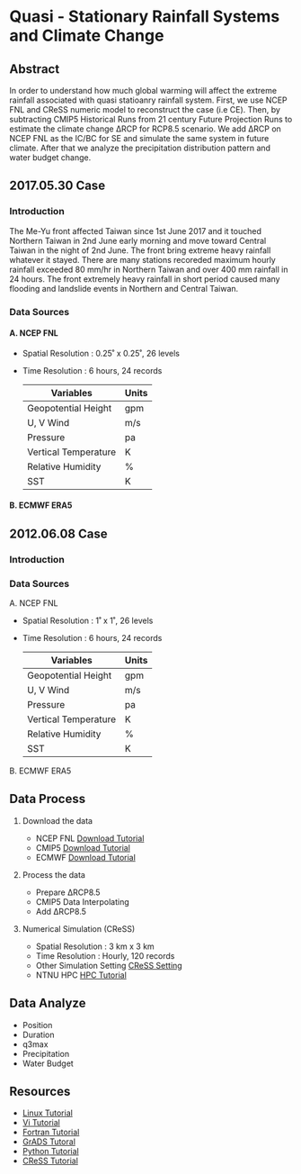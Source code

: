 # Quasi - Stationary Rainfall Systems and Climate Change

## Abstract
In order to understand how much global warming will affect the extreme rainfall associated with quasi statioanry rainfall system. First, we use NCEP FNL and CReSS numeric model to reconstruct the case (i.e CE). Then, by subtracting CMIP5 Historical Runs from 21 century Future Projection Runs to estimate the climate change ∆RCP for RCP8.5 scenario. We add ∆RCP on NCEP FNL as the IC/BC for SE and simulate the same system in future climate. After that we analyze the precipitation distribution pattern and water budget change.

## 2017.05.30 Case

### Introduction
The Me-Yu front affected Taiwan since 1st June 2017 and it touched Northern Taiwan in 2nd June early morning and move toward Central Taiwan in the night of 2nd June. The front bring extreme heavy rainfall whatever it stayed. There are many stations recoreded maximum hourly rainfall exceeded 80 mm/hr in Northern Taiwan and over 400 mm rainfall in 24 hours. The front extremely heavy rainfall in short period caused many flooding and landslide events in Northern and Central Taiwan.

### Data Sources
#### A. NCEP FNL
- Spatial Resolution : 0.25˚ x 0.25˚, 26 levels
- Time Resolution : 6 hours, 24 records

  | Variables            | Units |
  | -------------------- | ----- |
  | Geopotential Height  | gpm   |
  | U, V Wind            | m/s   |
  | Pressure             | pa    |
  | Vertical Temperature | K     |
  | Relative Humidity    | %     |
  | SST                  | K     |

#### B. ECMWF ERA5
  
## 2012.06.08 Case
### Introduction

### Data Sources
A. NCEP FNL
- Spatial Resolution : 1˚ x 1˚, 26 levels
- Time Resolution : 6 hours, 24 records
  
  | Variables            | Units |
  | -------------------- | ----- |
  | Geopotential Height  | gpm   |
  | U, V Wind            | m/s   |
  | Pressure             | pa    |
  | Vertical Temperature | K     |
  | Relative Humidity    | %     |
  | SST                  | K     |

B. ECMWF ERA5

## Data Process
1. Download the data
    - NCEP FNL [Download Tutorial](./doc/ncep.md)
    - CMIP5 [Download Tutorial](./doc/cmip5.md)
    - ECMWF [Download Tutorial](./doc/ecmwf.md)

2. Process the data
    - Prepare ∆RCP8.5 <!-- grads file -->
    - CMIP5 Data Interpolating <!-- interpolate.f95 -->
    - Add ∆RCP8.5 <!-- gpvaddrcp85.f95 -->

3. Numerical Simulation (CReSS)
    - Spatial Resolution : 3 km x 3 km
    - Time Resolution : Hourly, 120 records
    - Other Simulation Setting [CReSS Setting](./doc/cress.md)
    - NTNU HPC [HPC Tutorial](./doc/hpc.md)
  
## Data Analyze
   - Position <!-- wind_gscode -->
   - Duration
   - q3max <!-- q3max.f95 grads -->
   - Precipitation <!-- hourRain.py -->
   - Water Budget <!-- grads, fortran, python -->

## Resources
- [Linux Tutorial](./doc/linux.md)
- [Vi Tutorial](./doc/vi.md)
- [Fortran Tutorial](./doc/fortran.md)
- [GrADS Tutoral](./doc/grads.md)
- [Python Tutorial](./doc/python.md)
- [CReSS Tutorial](./doc/cress.md)